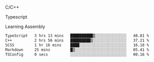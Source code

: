<p>C/C++</p>
<p> Typescript</p>
<p>Learning Assembly</p>

<!--START_SECTION:waka-->

```txt
TypeScript   3 hrs 13 mins   ██████████▒░░░░░░░░░░░░░░   40.81 %
C++          2 hrs 56 mins   █████████▒░░░░░░░░░░░░░░░   37.21 %
SCSS         1 hr 16 mins    ████░░░░░░░░░░░░░░░░░░░░░   16.18 %
Markdown     25 mins         █▒░░░░░░░░░░░░░░░░░░░░░░░   05.41 %
TSConfig     0 secs          ░░░░░░░░░░░░░░░░░░░░░░░░░   00.16 %
```

<!--END_SECTION:waka-->
